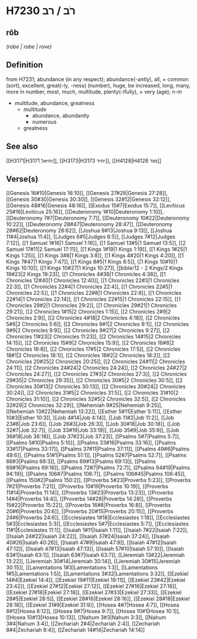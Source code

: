 # H7230 רֹב / רב

## rôb

_(robe | robe | rove)_

## Definition

from H7231; abundance (in any respect); abundance(-antly), all, × common (sort), excellent, great(-ly, -ness) (number), huge, be increased, long, many, more in number, most, much, multitude, plenty(-ifully), × very (age); n-m

- multitude, abundance, greatness
  - multitude
    - abundance, abundantly
    - numerous
  - greatness

## See also

[[H3171|H3171 יחיאל]], [[H3173|H3173 יחיד]], [[H4128|H4128 מוד]]

## Verse(s)

[[Genesis 16#10|Genesis 16:10]], [[Genesis 27#28|Genesis 27:28]], [[Genesis 30#30|Genesis 30:30]], [[Genesis 32#12|Genesis 32:12]], [[Genesis 48#16|Genesis 48:16]], [[Exodus 15#7|Exodus 15:7]], [[Leviticus 25#16|Leviticus 25:16]], [[Deuteronomy 1#10|Deuteronomy 1:10]], [[Deuteronomy 7#7|Deuteronomy 7:7]], [[Deuteronomy 10#22|Deuteronomy 10:22]], [[Deuteronomy 28#47|Deuteronomy 28:47]], [[Deuteronomy 28#62|Deuteronomy 28:62]], [[Joshua 9#13|Joshua 9:13]], [[Joshua 11#4|Joshua 11:4]], [[Judges 6#5|Judges 6:5]], [[Judges 7#12|Judges 7:12]], [[1 Samuel 1#16|1 Samuel 1:16]], [[1 Samuel 13#5|1 Samuel 13:5]], [[2 Samuel 17#11|2 Samuel 17:11]], [[1 Kings 1#19|1 Kings 1:19]], [[1 Kings 1#25|1 Kings 1:25]], [[1 Kings 3#8|1 Kings 3:8]], [[1 Kings 4#20|1 Kings 4:20]], [[1 Kings 7#47|1 Kings 7:47]], [[1 Kings 8#5|1 Kings 8:5]], [[1 Kings 10#10|1 Kings 10:10]], [[1 Kings 10#27|1 Kings 10:27]], [[bible/12 - 2 Kings/2 Kings 19#23|2 Kings 19:23]], [[1 Chronicles 4#38|1 Chronicles 4:38]], [[1 Chronicles 12#40|1 Chronicles 12:40]], [[1 Chronicles 22#3|1 Chronicles 22:3]], [[1 Chronicles 22#4|1 Chronicles 22:4]], [[1 Chronicles 22#5|1 Chronicles 22:5]], [[1 Chronicles 22#8|1 Chronicles 22:8]], [[1 Chronicles 22#14|1 Chronicles 22:14]], [[1 Chronicles 22#15|1 Chronicles 22:15]], [[1 Chronicles 29#2|1 Chronicles 29:2]], [[1 Chronicles 29#21|1 Chronicles 29:21]], [[2 Chronicles 1#15|2 Chronicles 1:15]], [[2 Chronicles 2#9|2 Chronicles 2:9]], [[2 Chronicles 4#18|2 Chronicles 4:18]], [[2 Chronicles 5#6|2 Chronicles 5:6]], [[2 Chronicles 9#1|2 Chronicles 9:1]], [[2 Chronicles 9#9|2 Chronicles 9:9]], [[2 Chronicles 9#27|2 Chronicles 9:27]], [[2 Chronicles 11#23|2 Chronicles 11:23]], [[2 Chronicles 14#15|2 Chronicles 14:15]], [[2 Chronicles 15#9|2 Chronicles 15:9]], [[2 Chronicles 16#8|2 Chronicles 16:8]], [[2 Chronicles 17#5|2 Chronicles 17:5]], [[2 Chronicles 18#1|2 Chronicles 18:1]], [[2 Chronicles 18#2|2 Chronicles 18:2]], [[2 Chronicles 20#25|2 Chronicles 20:25]], [[2 Chronicles 24#11|2 Chronicles 24:11]], [[2 Chronicles 24#24|2 Chronicles 24:24]], [[2 Chronicles 24#27|2 Chronicles 24:27]], [[2 Chronicles 27#3|2 Chronicles 27:3]], [[2 Chronicles 29#35|2 Chronicles 29:35]], [[2 Chronicles 30#5|2 Chronicles 30:5]], [[2 Chronicles 30#13|2 Chronicles 30:13]], [[2 Chronicles 30#24|2 Chronicles 30:24]], [[2 Chronicles 31#5|2 Chronicles 31:5]], [[2 Chronicles 31#10|2 Chronicles 31:10]], [[2 Chronicles 32#5|2 Chronicles 32:5]], [[2 Chronicles 32#29|2 Chronicles 32:29]], [[Nehemiah 9#25|Nehemiah 9:25]], [[Nehemiah 13#22|Nehemiah 13:22]], [[Esther 5#11|Esther 5:11]], [[Esther 10#3|Esther 10:3]], [[Job 4#14|Job 4:14]], [[Job 11#2|Job 11:2]], [[Job 23#6|Job 23:6]], [[Job 26#3|Job 26:3]], [[Job 30#18|Job 30:18]], [[Job 32#7|Job 32:7]], [[Job 33#19|Job 33:19]], [[Job 35#9|Job 35:9]], [[Job 36#18|Job 36:18]], [[Job 37#23|Job 37:23]], [[Psalms 5#7|Psalms 5:7]], [[Psalms 5#10|Psalms 5:10]], [[Psalms 33#16|Psalms 33:16]], [[Psalms 33#17|Psalms 33:17]], [[Psalms 37#11|Psalms 37:11]], [[Psalms 49#6|Psalms 49:6]], [[Psalms 51#1|Psalms 51:1]], [[Psalms 52#7|Psalms 52:7]], [[Psalms 66#3|Psalms 66:3]], [[Psalms 69#13|Psalms 69:13]], [[Psalms 69#16|Psalms 69:16]], [[Psalms 72#7|Psalms 72:7]], [[Psalms 94#19|Psalms 94:19]], [[Psalms 106#7|Psalms 106:7]], [[Psalms 106#45|Psalms 106:45]], [[Psalms 150#2|Psalms 150:2]], [[Proverbs 5#23|Proverbs 5:23]], [[Proverbs 7#21|Proverbs 7:21]], [[Proverbs 10#19|Proverbs 10:19]], [[Proverbs 11#14|Proverbs 11:14]], [[Proverbs 13#23|Proverbs 13:23]], [[Proverbs 14#4|Proverbs 14:4]], [[Proverbs 14#28|Proverbs 14:28]], [[Proverbs 15#22|Proverbs 15:22]], [[Proverbs 16#8|Proverbs 16:8]], [[Proverbs 20#6|Proverbs 20:6]], [[Proverbs 20#15|Proverbs 20:15]], [[Proverbs 24#6|Proverbs 24:6]], [[Ecclesiastes 1#18|Ecclesiastes 1:18]], [[Ecclesiastes 5#3|Ecclesiastes 5:3]], [[Ecclesiastes 5#7|Ecclesiastes 5:7]], [[Ecclesiastes 11#1|Ecclesiastes 11:1]], [[Isaiah 1#11|Isaiah 1:11]], [[Isaiah 7#22|Isaiah 7:22]], [[Isaiah 24#22|Isaiah 24:22]], [[Isaiah 37#24|Isaiah 37:24]], [[Isaiah 40#26|Isaiah 40:26]], [[Isaiah 47#9|Isaiah 47:9]], [[Isaiah 47#12|Isaiah 47:12]], [[Isaiah 47#13|Isaiah 47:13]], [[Isaiah 57#10|Isaiah 57:10]], [[Isaiah 63#1|Isaiah 63:1]], [[Isaiah 63#7|Isaiah 63:7]], [[Jeremiah 13#22|Jeremiah 13:22]], [[Jeremiah 30#14|Jeremiah 30:14]], [[Jeremiah 30#15|Jeremiah 30:15]], [[Lamentations 1#3|Lamentations 1:3]], [[Lamentations 1#5|Lamentations 1:5]], [[Lamentations 3#32|Lamentations 3:32]], [[Ezekiel 14#4|Ezekiel 14:4]], [[Ezekiel 19#11|Ezekiel 19:11]], [[Ezekiel 23#42|Ezekiel 23:42]], [[Ezekiel 27#12|Ezekiel 27:12]], [[Ezekiel 27#16|Ezekiel 27:16]], [[Ezekiel 27#18|Ezekiel 27:18]], [[Ezekiel 27#33|Ezekiel 27:33]], [[Ezekiel 28#5|Ezekiel 28:5]], [[Ezekiel 28#16|Ezekiel 28:16]], [[Ezekiel 28#18|Ezekiel 28:18]], [[Ezekiel 31#9|Ezekiel 31:9]], [[Hosea 4#7|Hosea 4:7]], [[Hosea 8#12|Hosea 8:12]], [[Hosea 9#7|Hosea 9:7]], [[Hosea 10#1|Hosea 10:1]], [[Hosea 10#13|Hosea 10:13]], [[Nahum 3#3|Nahum 3:3]], [[Nahum 3#4|Nahum 3:4]], [[Zechariah 2#4|Zechariah 2:4]], [[Zechariah 8#4|Zechariah 8:4]], [[Zechariah 14#14|Zechariah 14:14]]